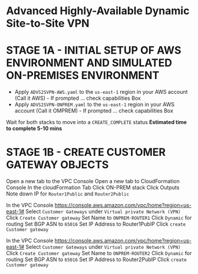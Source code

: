 # Advanced Highly-Available Dynamic Site-to-Site VPN

# STAGE 1A - INITIAL SETUP OF AWS ENVIRONMENT AND SIMULATED ON-PREMISES ENVIRONMENT

- Apply `ADVS2SVPN-AWS.yaml` to the `us-east-1` region in your AWS account (Call it AWS) - If prompted ... check capabilities Box
- Apply `ADVS2SVPN-ONPREM.yaml` to the `us-east-1` region in your AWS account (Call it OMPREM) - If prompted ... check capabilities Box

Wait for both stacks to move into a `CREATE_COMPLETE` status **Estimated time to complete 5-10 mins**

# STAGE 1B - CREATE CUSTOMER GATEWAY OBJECTS 

Open a new tab to the VPC Console
Open a new tab to CloudFormation Console
In the cloudFormation Tab
Click ON-PREM stack
Click Outputs
Note down IP for `Router1Public` and `Router2Public`

In the VPC Console https://console.aws.amazon.com/vpc/home?region=us-east-1#
Select `Customer Gateways` under `Virtual private Network (VPN)`
Click `Create Customer gateway`
Set Name to `ONPREM-ROUTER1`
Click `Dynamic` for routing
Set BGP ASN to `65016`
Set IP Address to Router1PubIP
Click `create Customer gateway`

In the VPC Console https://console.aws.amazon.com/vpc/home?region=us-east-1#
Select `Customer Gateways` under `Virtual private Network (VPN)`
Click `Create Customer gateway`
Set Name to `ONPREM-ROUTER2`
Click `Dynamic` for routing
Set BGP ASN to `65016`
Set IP Address to Router2PubIP
Click `create Customer gateway`

